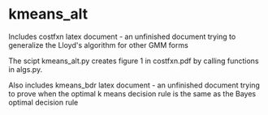 # kmeans_alt
Includes costfxn latex document - an unfinished document trying to generalize the Lloyd's algorithm for other GMM forms

The scipt kmeans_alt.py creates figure 1 in costfxn.pdf by calling functions in algs.py.

Also includes kmeans_bdr latex document - an unfinished document trying to prove when the optimal k means decision rule is the same as the Bayes optimal decision rule